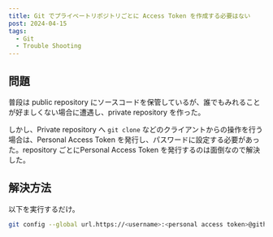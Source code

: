 ```yaml
---
title: Git でプライベートリポジトリごとに Access Token を作成する必要はない
post: 2024-04-15
tags:
  - Git
  - Trouble Shooting
---
```


## 問題

普段は public repository にソースコードを保管しているが、誰でもみれることが好ましくない場合に遭遇し、private repository を作った。

しかし、Private repository へ `git clone` などのクライアントからの操作を行う場合は、Personal Access Token を発行し、パスワードに設定する必要があった。repository ごとにPersonal Access Token を発行するのは面倒なので解決した。

## 解決方法


以下を実行するだけ。

```sh
git config --global url.https://<username>:<personal access token>@github.com/.insteadOf https://github.com/
```
